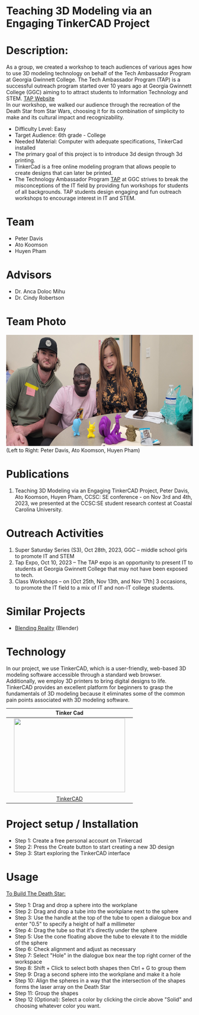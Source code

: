 # Teaching 3D Modeling via an Engaging TinkerCAD Project

# Description:    
As a group, we created a workshop to teach audiences of various ages how to use 3D modeling technology on behalf of the Tech Ambassador Program at Georgia Gwinnett College. The Tech Ambassador Program (TAP) is a successful outreach program started over 10 years ago at Georgia Gwinnett College (GGC) aiming to to attract students to Information Technology and STEM. [TAP Website](https://www.ggc.edu/academics/school-of-science-and-technology/research-internships-service-learning/technology-ambassador-program)     
In our workshop, we walked our audience through the recreation of the Death Star from Star Wars, choosing it for its combination of simplicity to make and its cultural impact and recognizability.
* Difficulty Level: Easy
* Target Audience: 6th grade - College
* Needed Material: Computer with adequate specifications, TinkerCad installed
* The primary goal of this project is to introduce 3d design through 3d printing.
* TinkerCad is a free online modeling program that allows people to create designs that can later be printed.
* The Technology Ambassador Program [TAP](https://www.ggc.edu/academics/school-of-science-and-technology/research-internships-service-learning/technology-ambassador-program) at GGC strives to break the misconceptions of the IT field by providing fun workshops for students of all backgrounds. TAP students design engaging and fun outreach workshops to encourage interest in IT and STEM.
    
# Team    
* Peter Davis      
* Ato Koomson          
* Huyen Pham 
    
# Advisors     
    
* Dr. Anca Doloc Mihu     
* Dr. Cindy Robertson

# Team Photo
<img src= "./media/s3.jpg"  width="550" height="300"> <br> 
(Left to Right: Peter Davis, Ato Koomson, Huyen Pham)<br>
    
# Publications     

1. Teaching 3D Modeling via an Engaging TinkerCAD Project, Peter Davis, Ato Koomson, Huyen Pham, CCSC: SE conference - on Nov 3rd and 4th, 2023, we presented at the CCSC:SE student research contest at Coastal Carolina University.    
    
# Outreach Activities    
1. Super Saturday Series (S3), Oct 28th, 2023, GGC – middle school girls to promote IT and STEM    
2. Tap Expo, Oct 10, 2023 – The TAP expo is an opportunity to present IT to students at Georgia Gwinnett College that may not have been exposed to tech.      
3. Class Workshops – on [Oct 25th, Nov 13th, and Nov 17th] 3 occasions, to promote the IT field to a mix of IT and non-IT college students.

# Similar Projects

* [Blending Reality](https://github.com/TAP-GGC/QuantumQuirks) (Blender)


     
# Technology  
In our project, we use TinkerCAD, which is a user-friendly, web-based 3D modeling software accessible through a standard web browser. Additionally, we employ 3D printers to bring digital designs to life.  
TinkerCAD provides an excellent platform for beginners to grasp the fundamentals of 3D modeling because it eliminates some of the common pain points associated with 3D modeling software. 

|               | Tinker Cad    |              |
| ------------- | :-------------: | ------------ |
|               | <img src="https://api-reader.tinkercad.com/api/images/cbdy6sTzSjf/t725.jpg" width="300" height="200"> <br>    |              |
|               | [TinkerCAD](https://www.tinkercad.com)  |              |





# Project setup / Installation
  
- Step 1:  Create a free personal account on Tinkercad    
- Step 2:  Press the Create button to start creating a new 3D design    
- Step 3: Start exploring the TinkerCAD interface    

# Usage

[To Build The Death Star:](./documents/TinkerCADDeathStarTutorial)      
- Step 1: Drag and drop a sphere into the workplane    
- Step 2: Drag and drop a tube into the workplane next to the sphere    
- Step 3: Use the handle at the top of the tube to open a dialogue box and enter "0.5" to specify a height of half a millimeter    
- Step 4: Drag the tube so that it's directly under the sphere    
- Step 5: Use the cone floating above the tube to elevate it to the middle of the sphere    
- Step 6: Check alignment and adjust as necessary    
- Step 7: Select "Hole" in the dialogue box near the top right corner of the workspace    
- Step 8: Shift + Click to select both shapes then Ctrl + G to group them    
- Step 9: Drag a second sphere into the workplane and make it a hole    
- Step 10: Align the spheres in a way that the intersection of the shapes forms the laser array on the Death Star    
- Step 11: Group the shapes    
- Step 12 (Optional): Select a color by clicking the circle above "Solid" and choosing whatever color you want.   








